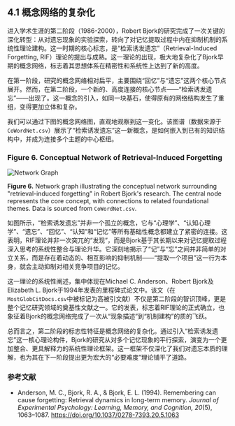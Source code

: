 ## 4.1 概念网络的复杂化

进入学术生涯的第二阶段（1986-2000），Robert Bjork的研究完成了一次关键的深化转型：从对遗忘现象的实验探索，转向了对记忆提取过程中内在抑制机制的系统性理论建构。这一时期的核心标志，是“检索诱发遗忘”（Retrieval-Induced Forgetting, RIF）理论的提出与成熟。这一理论的出现，极大地复杂化了Bjork早期的概念网络，标志着其思想体系在精密性和系统性上达到了新的高度。

在第一阶段，研究的概念网络相对扁平，主要围绕“回忆”与“遗忘”这两个核心节点展开。然而，在第二阶段，一个新的、高度连接的核心节点——“检索诱发遗忘”——出现了。这一概念的引入，如同一块基石，使得原有的网络结构发生了重组，变得更加立体和复杂。

我们可以通过下图的概念网络图，直观地观察到这一变化。该图谱（数据来源于`CoWordNet.csv`）展示了“检索诱发遗忘”这一新概念，是如何嵌入到已有的知识结构中，并成为连接多个主题的中心枢纽。

### Figure 6. Conceptual Network of Retrieval-Induced Forgetting

![Network Graph](https://mdn.alipayobjects.com/one_clip/afts/img/rNO0QIE07D4AAAAARZAAAAgAoEACAQFr/original)

**Figure 6.** Network graph illustrating the conceptual network surrounding "retrieval-induced forgetting" in Robert Bjork's research. The central node represents the core concept, with connections to related foundational themes. Data is sourced from `CoWordNet.csv`.

如图所示，“检索诱发遗忘”并非一个孤立的概念，它与“心理学”、“认知心理学”、“遗忘”、“回忆”、“认知”和“记忆”等所有基础性概念都建立了紧密的连接。这表明，RIF理论并非一次突兀的“发现”，而是Bjork基于其长期以来对记忆提取过程深入思考的系统性整合与理论升华。它深刻地揭示了“记”与“忘”之间并非简单的对立关系，而是存在着动态的、相互影响的抑制机制——“提取一个项目”这一行为本身，就会主动抑制对相关竞争项目的记忆。

这一理论的系统性阐述，集中体现在Michael C. Anderson、Robert Bjork及Elizabeth L. Bjork于1994年发表的里程碑式论文中。该文（在`MostGlobCitDocs.csv`中被标记为高被引文献）不仅是第二阶段的智识顶峰，更是整个记忆研究领域的奠基性文献之一。它的发表，标志着RIF理论的正式确立，也象征着Bjork的概念网络完成了一次从“现象描述”到“机制建构”的质的飞跃。

总而言之，第二阶段的标志性特征是概念网络的复杂化。通过引入“检索诱发遗忘”这一核心理论构件，Bjork的研究从对多个记忆现象的平行探索，演变为一个更加整合、更具解释力的系统性理论框架。这一框架不仅深化了我们对遗忘本质的理解，也为其在下一阶段提出更为宏大的“必要难度”理论铺平了道路。

### 参考文献

- Anderson, M. C., Bjork, R. A., & Bjork, E. L. (1994). Remembering can cause forgetting: Retrieval dynamics in long-term memory. *Journal of Experimental Psychology: Learning, Memory, and Cognition, 20*(5), 1063–1087. https://doi.org/10.1037/0278-7393.20.5.1063
